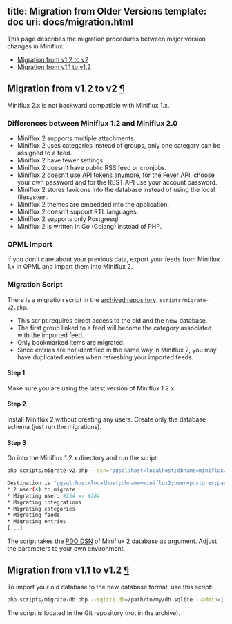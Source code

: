 title: Migration from Older Versions
template: doc
uri: docs/migration.html
---

This page describes the migration procedures between major version changes in Miniflux.

- [Migration from v1.2 to v2](#migrate-v2)
- [Migration from v1.1 to v1.2](#migrate-v1.2)

<h2 id="migrate-v2">Migration from v1.2 to v2 <a class="anchor" href="#migrate-v2" title="Permalink">¶</a></h2>

Miniflux 2.x is not backward compatible with Miniflux 1.x.

### Differences between Miniflux 1.2 and Miniflux 2.0

- Miniflux 2 supports multiple attachments.
- Miniflux 2 uses categories instead of groups, only one category can be assigned to a feed.
- Miniflux 2 have fewer settings.
- Miniflux 2 doesn't have public RSS feed or cronjobs.
- Miniflux 2 doesn't use API tokens anymore, for the Fever API, choose your own password and for the REST API use your account password.
- Miniflux 2 stores favicons into the database instead of using the local filesystem.
- Miniflux 2 themes are embedded into the application.
- Miniflux 2 doesn't support RTL languages.
- Miniflux 2 supports only Postgresql.
- Miniflux 2 is written in Go (Golang) instead of PHP.

### OPML Import

If you don't care about your previous data, export your feeds from Miniflux 1.x in OPML and import them into Miniflux 2.

### Migration Script

There is a migration script in the [archived repository](https://github.com/miniflux/v1): `scripts/migrate-v2.php`.

- This script requires direct access to the old and the new database.
- The first group linked to a feed will become the category associated with the imported feed.
- Only bookmarked items are migrated.
- Since entries are not identified in the same way in Miniflux 2, you may have duplicated entries when refreshing your imported feeds.

#### Step 1

Make sure you are using the latest version of Miniflux 1.2.x.

#### Step 2

Install Miniflux 2 without creating any users. Create only the database
schema (just run the migrations).

#### Step 3

Go into the Miniflux 1.2.x directory and run the script:

```bash
php scripts/migrate-v2.php --dsn="pgsql:host=localhost;dbname=miniflux2;user=postgres;password=postgres"

Destination is "pgsql:host=localhost;dbname=miniflux2;user=postgres;password=postgres"
* 2 user(s) to migrate
* Migrating user: #254 => #284
* Migrating integrations
* Migrating categories
* Migrating feeds
* Migrating entries
[...]
```

The script takes the [PDO DSN](http://php.net/manual/en/ref.pdo-pgsql.connection.php#refsect1-ref.pdo-pgsql.connection-examples) of Miniflux 2 database as argument. Adjust the parameters to your own environment.

<h2 id="migrate-v1.2">Migration from v1.1 to v1.2 <a class="anchor" href="#migrate-v1.2" title="Permalink">¶</a></h2>

To import your old database to the new database format, use this script:

```bash
php scripts/migrate-db.php --sqlite-db=/path/to/my/db.sqlite --admin=1
```

The script is located in the Git repository (not in the archive).

